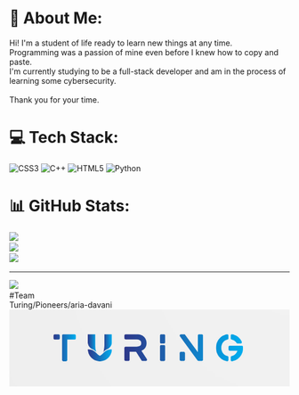 # 💫 About Me:
Hi! I'm a student of life ready to learn new things at any time.<br>Programming was a passion of mine even before I knew how to copy and paste.<br>I'm currently studying to be a full-stack developer and am in the process of learning some cybersecurity.<br><br>Thank you for your time.


# 💻 Tech Stack:
![CSS3](https://img.shields.io/badge/css3-%231572B6.svg?style=for-the-badge&logo=css3&logoColor=white) ![C++](https://img.shields.io/badge/c++-%2300599C.svg?style=for-the-badge&logo=c%2B%2B&logoColor=white) ![HTML5](https://img.shields.io/badge/html5-%23E34F26.svg?style=for-the-badge&logo=html5&logoColor=white) ![Python](https://img.shields.io/badge/python-3670A0?style=for-the-badge&logo=python&logoColor=ffdd54)
# 📊 GitHub Stats:
![](https://github-readme-stats.vercel.app/api?username=ariadvn&theme=date_night&hide_border=false&include_all_commits=false&count_private=false)<br/>
![](https://github-readme-streak-stats.herokuapp.com/?user=ariadvn&theme=date_night&hide_border=false)<br/>
![](https://github-readme-stats.vercel.app/api/top-langs/?username=ariadvn&theme=date_night&hide_border=false&include_all_commits=false&count_private=false&layout=compact)

---
[![](https://visitcount.itsvg.in/api?id=ariadvn&icon=5&color=1)](https://visitcount.itsvg.in)
<br/>
#Team
<br/>
Turing/Pioneers/aria-davani
<img src="https://github.com/ArminKardan/utrialv2/blob/master/turing.png?raw=true"/>

